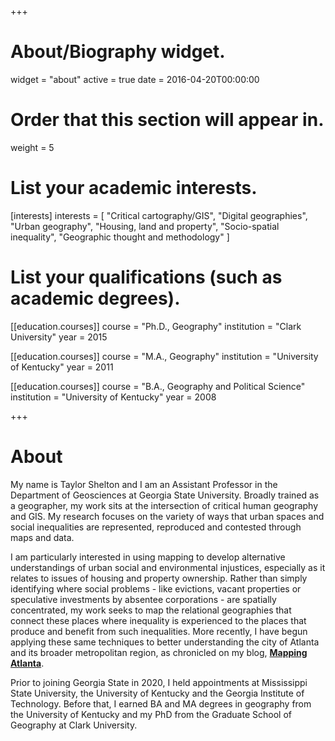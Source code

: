 +++
# About/Biography widget.
widget = "about"
active = true
date = 2016-04-20T00:00:00

# Order that this section will appear in.
weight = 5

# List your academic interests.
[interests]
  interests = [
    "Critical cartography/GIS",
    "Digital geographies",
    "Urban geography",
    "Housing, land and property",
    "Socio-spatial inequality",
    "Geographic thought and methodology"
  ]

# List your qualifications (such as academic degrees).
[[education.courses]]
  course = "Ph.D., Geography"
  institution = "Clark University"
  year = 2015

[[education.courses]]
  course = "M.A., Geography"
  institution = "University of Kentucky"
  year = 2011

[[education.courses]]
  course = "B.A., Geography and Political Science"
  institution = "University of Kentucky"
  year = 2008
 
+++

# About
My name is Taylor Shelton and I am an Assistant Professor in the Department of Geosciences at Georgia State University. Broadly trained as a geographer, my work sits at the intersection of critical human geography and GIS. My research focuses on the variety of ways that urban spaces and social inequalities are represented, reproduced and contested through maps and data. 

I am particularly interested in using mapping to develop alternative understandings of urban social and environmental injustices, especially as it relates to issues of housing and property ownership. Rather than simply identifying where social problems - like evictions, vacant properties or speculative investments by absentee corporations - are spatially concentrated, my work seeks to map the relational geographies that connect these places where inequality is experienced to the places that produce and benefit from such inequalities. More recently, I have begun applying these same techniques to better understanding the city of Atlanta and its broader metropolitan region, as chronicled on my blog, **[Mapping Atlanta](https://mappingatlanta.org)**.

Prior to joining Georgia State in 2020, I held appointments at Mississippi State University, the University of Kentucky and the Georgia Institute of Technology. Before that, I earned BA and MA degrees in geography from the University of Kentucky and my PhD from the Graduate School of Geography at Clark University.
